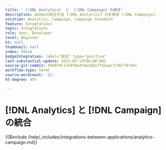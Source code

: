 ```yaml
---
title: ' [!DNL Analytics]  と  [!DNL Campaign] の統合'
description: Adobeの統合方法 [!DNL Analytics] 次を使用 [!DNL Campaign].
solution: Analytics, Campaign, Campaign Standard
feature: Integrations
topic: Integrations
role: User, Developer
level: Beginner
kt: null
thumbnail: null
index: false
badgeIntegration: label="統合" type="positive"
last-substantial-update: 2023-05-19T00:00:00Z
source-git-commit: 94b074c17e976e4f4acbb1ff41aacfc9bf74744c
workflow-type: tm+mt
source-wordcount: '11'
ht-degree: 45%

---
```



# [!DNL Analytics] と [!DNL Campaign] の統合

{{$include /help/_includes/integrations-between-applications/analytics-campaign.md}}

